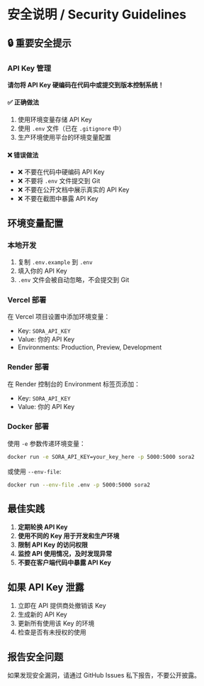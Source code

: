 # 安全说明 / Security Guidelines

## 🔒 重要安全提示

### API Key 管理

**请勿将 API Key 硬编码在代码中或提交到版本控制系统！**

#### ✅ 正确做法

1. 使用环境变量存储 API Key
2. 使用 `.env` 文件（已在 `.gitignore` 中）
3. 生产环境使用平台的环境变量配置

#### ❌ 错误做法

- ❌ 不要在代码中硬编码 API Key
- ❌ 不要将 `.env` 文件提交到 Git
- ❌ 不要在公开文档中展示真实的 API Key
- ❌ 不要在截图中暴露 API Key

## 环境变量配置

### 本地开发

1. 复制 `.env.example` 到 `.env`
2. 填入你的 API Key
3. `.env` 文件会被自动忽略，不会提交到 Git

### Vercel 部署

在 Vercel 项目设置中添加环境变量：
- Key: `SORA_API_KEY`
- Value: 你的 API Key
- Environments: Production, Preview, Development

### Render 部署

在 Render 控制台的 Environment 标签页添加：
- Key: `SORA_API_KEY`
- Value: 你的 API Key

### Docker 部署

使用 `-e` 参数传递环境变量：
```bash
docker run -e SORA_API_KEY=your_key_here -p 5000:5000 sora2
```

或使用 `--env-file`:
```bash
docker run --env-file .env -p 5000:5000 sora2
```

## 最佳实践

1. **定期轮换 API Key**
2. **使用不同的 Key 用于开发和生产环境**
3. **限制 API Key 的访问权限**
4. **监控 API 使用情况，及时发现异常**
5. **不要在客户端代码中暴露 API Key**

## 如果 API Key 泄露

1. 立即在 API 提供商处撤销该 Key
2. 生成新的 API Key
3. 更新所有使用该 Key 的环境
4. 检查是否有未授权的使用

## 报告安全问题

如果发现安全漏洞，请通过 GitHub Issues 私下报告，不要公开披露。
